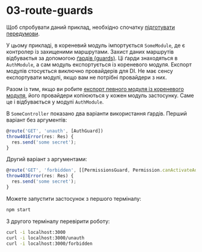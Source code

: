 # 03-route-guards

Щоб спробувати даний приклад, необхідно спочатку [підготувати передумови](./prerequisite).

У цьому прикладі, в кореневий модуль імпортується `SomeModule`, де є контролер із захищеними маршрутами. Захист даних маршрутів відбуваєтья за допомогою [ґардів (guards)][103]. Ці ґарди знаходяться в `AuthModule`, а сам модуль експортується із кореневого модуля. Експорт модулів стосується виключно провайдерів для DI. Не має сенсу експортувати модулі, якщо вам не потрібні провайдери з них.

Разом із тим, якщо ви робите [експорт певного модуля із кореневого модуля][102], його провайдери копіюються у кожен модуль застосунку. Саме це і відбувається у модулі `AuthModule`.

В `SomeController` показано два варіанти використання ґардів. Перший варіант без аргументів:

```ts
@route('GET', 'unauth', [AuthGuard])
throw401Error(res: Res) {
  res.send('some secret');
}
```

Другий варіант з аргументами:

```ts
@route('GET', 'forbidden', [[PermissionsGuard, Permission.canActivateAdministration]])
throw403Error(res: Res) {
  res.send('some secret');
}
```

Можете запустити застосунок з першого терміналу:

```bash
npm start
```

З другого терміналу перевірити роботу:

```bash
curl -i localhost:3000
curl -i localhost:3000/unauth
curl -i localhost:3000/forbidden
```

[102]: /developer-guides/exports-and-imports#експорт-провайдерів-із-кореневого-модуля
[103]: /components-of-ditsmod-app/guards
